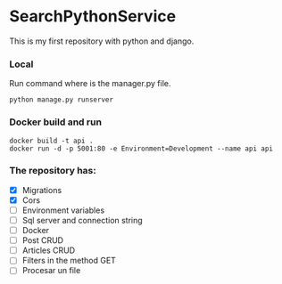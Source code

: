 # SearchPythonService
This is my first repository with python and django.

### Local
Run command where is the manager.py file.

```
python manage.py runserver
```

### Docker build and run
```
docker build -t api .
docker run -d -p 5001:80 -e Environment=Development --name api api
```

### The repository has:
- [x] Migrations
- [x] Cors
- [ ] Environment variables
- [ ] Sql server and connection string
- [ ] Docker
- [ ] Post CRUD
- [ ] Articles CRUD
- [ ] Filters in the method GET
- [ ] Procesar un file
